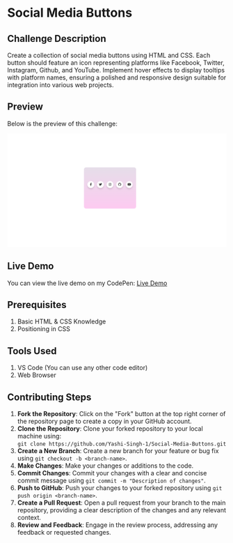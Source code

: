  <h1>Social Media Buttons</h1>

  <h2>Challenge Description</h2>
  <p>Create a collection of social media buttons using HTML and CSS. Each button should feature an icon representing platforms like Facebook, Twitter, Instagram, Github, and YouTube. Implement hover effects to display tooltips with platform names, ensuring a polished and responsive design suitable for integration into various web projects.</p>

  <h2>Preview</h2>
  <p>Below is the preview of this challenge:</p>
  <img src="Preview.png" alt="Preview">

  <h2>Live Demo</h2>
  <p>You can view the live demo on my CodePen: <a href="https://codepen.io/Yashi-the-lessful/pen/MWdNbmR">Live Demo</a></p>

  <h2>Prerequisites</h2>
  <ol>
    <li>Basic HTML & CSS Knowledge</li>
    <li>Positioning in CSS</li>
  </ol>

  <h2>Tools Used</h2>
  <ol>
    <li>VS Code (You can use any other code editor)</li>
    <li>Web Browser</li>
  </ol>

  <h2>Contributing Steps</h2>
  <ol>
    <li><strong>Fork the Repository</strong>: Click on the "Fork" button at the top right corner of the repository page to create a copy in your GitHub account.</li>
    <li><strong>Clone the Repository</strong>: Clone your forked repository to your local machine using:
      <br>
      <code>git clone https://github.com/Yashi-Singh-1/Social-Media-Buttons.git</code>
    </li>
    <li><strong>Create a New Branch</strong>: Create a new branch for your feature or bug fix using <code>git checkout -b &lt;branch-name&gt;</code>.</li>
    <li><strong>Make Changes</strong>: Make your changes or additions to the code.</li>
    <li><strong>Commit Changes</strong>: Commit your changes with a clear and concise commit message using <code>git commit -m "Description of changes"</code>.</li>
    <li><strong>Push to GitHub</strong>: Push your changes to your forked repository using <code>git push origin &lt;branch-name&gt;</code>.</li>
    <li><strong>Create a Pull Request</strong>: Open a pull request from your branch to the main repository, providing a clear description of the changes and any relevant context.</li>
    <li><strong>Review and Feedback</strong>: Engage in the review process, addressing any feedback or requested changes.</li>
  </ol>